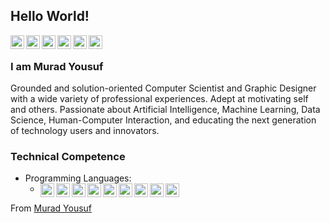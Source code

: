 ## Hello World!

<a href="https://twitter.com/muradyf">
  <img align="left" alt="Murad's Twitter" width="22px" src="https://cdn.jsdelivr.net/npm/simple-icons@3.13.0/icons/twitter.svg" />
</a>
<a href="https://www.linkedin.com/in/muradyf/">
  <img align="left" alt="Murad's Linkdein" width="22px" src="https://cdn.jsdelivr.net/npm/simple-icons@3.13.0/icons/linkedin.svg" />
</a>
<a href="https://github.com/muradyf">
  <img align="left" alt="Murad's Github" width="22px" src="https://cdn.jsdelivr.net/npm/simple-icons@3.13.0/icons/github.svg" />
</a>
<a href="https://www.youtube.com/c/perseusss">
  <img align="left" alt="Murad's YouTube" width="22px" src="https://cdn.jsdelivr.net/npm/simple-icons@3.13.0/icons/youtube.svg" />
</a>
<a href="https://www.behance.net/muradyf">
  <img align="left" alt="Murad's Behance" width="22px" src="https://cdn.jsdelivr.net/npm/simple-icons@3.13.0/icons/behance.svg" />
</a>
<a href="mailto:muradyf@outlook.com">
  <img align="left" alt="Murad's Outlook" width="22px" src="https://cdn.jsdelivr.net/npm/simple-icons@3.13.0/icons/microsoftoutlook.svg" />
</a>
<br />

### I am Murad Yousuf
Grounded and solution-oriented Computer Scientist and Graphic Designer with a wide variety of professional experiences. Adept at motivating self and others. Passionate about Artificial Intelligence, Machine Learning, Data Science, Human-Computer Interaction, and educating the next generation of technology users and innovators.

### Technical Competence
- Programming Languages:
  - <img align="left" alt="Python" width="22px" src="https://cdn.jsdelivr.net/npm/simple-icons@3.13.0/icons/python.svg" /> <img align="left" alt="C" width="22px" src="https://cdn.jsdelivr.net/npm/simple-icons@3.13.0/icons/c.svg" /> <img align="left" alt="C++" width="22px" src="https://cdn.jsdelivr.net/npm/simple-icons@3.13.0/icons/cplusplus.svg" /> <img align="left" alt="C#" width="22px" src="https://cdn.jsdelivr.net/npm/simple-icons@3.13.0/icons/csharp.svg" /> <img align="left" alt="MATLAB" width="22px" src="http://cdn.onlinewebfonts.com/svg/download_437041.svg" /> <img align="left" alt="MySQL" width="22px" src="https://cdn.jsdelivr.net/npm/simple-icons@3.13.0/icons/mysql.svg" /> <img align="left" alt="HTML" width="22px" src="https://cdn.jsdelivr.net/npm/simple-icons@3.13.0/icons/html5.svg" /> <img align="left" alt="CSS" width="22px" src="https://cdn.jsdelivr.net/npm/simple-icons@3.13.0/icons/css3.svg" /> <img align="left" alt="Git" width="22px" src="https://cdn.jsdelivr.net/npm/simple-icons@3.13.0/icons/git.svg" />


From [Murad Yousuf](https://github.com/muradyf)
